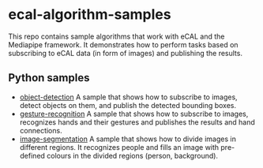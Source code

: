 # ecal-algorithm-samples
This repo contains sample algorithms that work with eCAL and the Mediapipe framework.
It demonstrates how to perform tasks based on subscribing to eCAL data (in form of images) and publishing the results.

## Python samples
- [object-detection](object-detection/README.md)
  A sample that shows how to subscribe to images, detect objects on them, and publish the detected bounding boxes.
- [gesture-recognition](gesture-recognition/README.md)
  A sample that shows how to subscribe to images, recognizes hands and their gestures and publishes the results and hand connections.
- [image-segmentation](image-segmentation/README.md)
  A sample that shows how to divide images in different regions. It recognizes people and fills an image with pre-defined colours in the divided regions (person, background).

